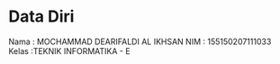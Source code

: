 Data Diri
===
Nama :   MOCHAMMAD DEARIFALDI AL IKHSAN
NIM :  155150207111033
Kelas :TEKNIK INFORMATIKA - E
